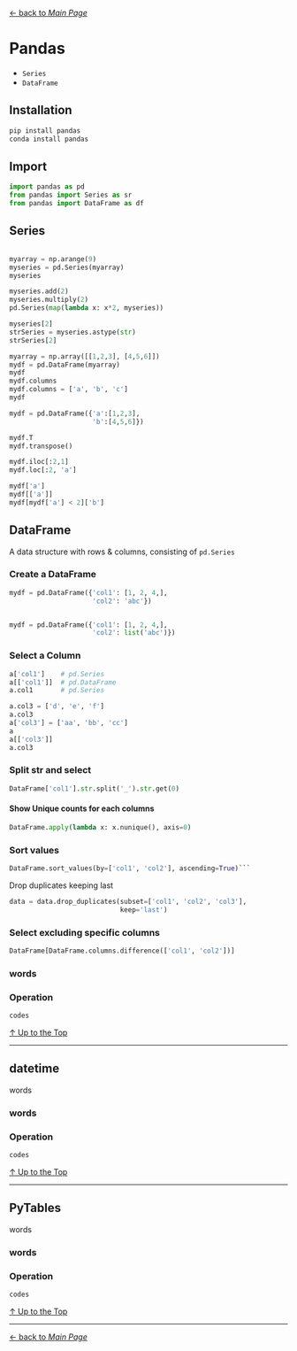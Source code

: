 [← back to *Main Page*](https://github.com/dawkiny/Python3/blob/master/PythonDataManipulation.md)


# Pandas

* ```Series```  
* ```DataFrame```  

## Installation
```sh
pip install pandas
conda install pandas
```

## Import
```python
import pandas as pd
from pandas import Series as sr
from pandas import DataFrame as df
```

## Series

```py

myarray = np.arange(9)
myseries = pd.Series(myarray)
myseries

myseries.add(2)
myseries.multiply(2)
pd.Series(map(lambda x: x*2, myseries))

myseries[2]
strSeries = myseries.astype(str)
strSeries[2]

```

```py
myarray = np.array([[1,2,3], [4,5,6]])
mydf = pd.DataFrame(myarray)
mydf
mydf.columns
mydf.columns = ['a', 'b', 'c']
mydf

mydf = pd.DataFrame({'a':[1,2,3],
                     'b':[4,5,6]})

mydf.T
mydf.transpose()

mydf.iloc[:2,1]
mydf.loc[:2, 'a']

mydf['a']
mydf[['a']]
mydf[mydf['a'] < 2]['b']


```

## DataFrame

A data structure with rows & columns, consisting of `pd.Series`

### Create a DataFrame

```python
mydf = pd.DataFrame({'col1': [1, 2, 4,],
                     'col2': 'abc'})


mydf = pd.DataFrame({'col1': [1, 2, 4,],
                     'col2': list('abc')})
```


### Select a Column
```py
a['col1']    # pd.Series
a[['col1']]  # pd.DataFrame
a.col1       # pd.Series

a.col3 = ['d', 'e', 'f']
a.col3
a['col3'] = ['aa', 'bb', 'cc']
a
a[['col3']]
a.col3
```

### Split str and select
```py
DataFrame['col1'].str.split('_').str.get(0)
```

#### Show Unique counts for each columns
```python
DataFrame.apply(lambda x: x.nunique(), axis=0)
```

### Sort values

```python
DataFrame.sort_values(by=['col1', 'col2'], ascending=True)```
```

Drop duplicates keeping last
```py
data = data.drop_duplicates(subset=['col1', 'col2', 'col3'],
                            keep='last')
```

### Select excluding specific columns

```py
DataFrame[DataFrame.columns.difference(['col1', 'col2'])]
```

### words

### Operation
 
```python
codes
```



[↑ Up to the Top](#python-data-manipulation)

---
## datetime
words

### words

### Operation
 
```python
codes
```



[↑ Up to the Top](#python-data-manipulation)

---
## PyTables
words

### words

### Operation
 
```python
codes
```



[↑ Up to the Top](#python-data-manipulation)





---
[← back to *Main Page*](https://github.com/dawkiny/Python3/blob/master/PythonProgramming.md)
